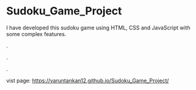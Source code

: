 # Sudoku_Game_Project
I have developed this sudoku game using HTML, CSS and JavaScript with some complex features.

.

.

.

vist page: https://varuntankan12.github.io/Sudoku_Game_Project/
